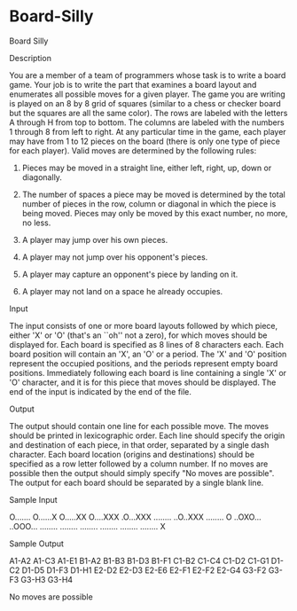 # Board-Silly

Board Silly

Description

You are a member of a team of programmers whose task is to write a board game. Your job is to write the part that examines a board layout and enumerates all possible moves for a given player. The game you are writing is played on an 8 by 8 grid of squares (similar to a chess or checker board but the squares are all the same color). The rows are labeled with the letters A through H from top to bottom. The columns are labeled with the numbers 1 through 8 from left to right. 
At any particular time in the game, each player may have from 1 to 12 pieces on the board (there is only one type of piece for each player). Valid moves are determined by the following rules: 

1. Pieces may be moved in a straight line, either left, right, up, down or diagonally. 

2. The number of spaces a piece may be moved is determined by the total number of pieces in the row, column or diagonal in which the piece is being moved. Pieces may only be moved by this exact number, no more, no less. 

3. A player may jump over his own pieces. 

4. A player may not jump over his opponent's pieces. 

5. A player may capture an opponent's piece by landing on it. 

6. A player may not land on a space he already occupies. 

Input

The input consists of one or more board layouts followed by which piece, either 'X' or 'O' (that's an ``oh'' not a zero), for which moves should be displayed for. Each board is specified as 8 lines of 8 characters each. Each board position will contain an 'X', an 'O' or a period. The 'X' and 'O' position represent the occupied positions, and the periods represent empty board positions. Immediately following each board is line containing a single 'X' or 'O' character, and it is for this piece that moves should be displayed. The end of the input is indicated by the end of the file.

Output

The output should contain one line for each possible move. The moves should be printed in lexicographic order. Each line should specify the origin and destination of each piece, in that order, separated by a single dash character. Each board location (origins and destinations) should be specified as a row letter followed by a column number. If no moves are possible then the output should simply specify "No moves are possible". The output for each board should be separated by a single blank line.

Sample Input

O.......
O......X
O.....XX
O....XXX
.O...XXX
........
..O..XXX
........
O
..OXO...
..OOO...
........
........
........
........
........
........
X

Sample Output

A1-A2
A1-C3
A1-E1
B1-A2
B1-B3
B1-D3
B1-F1
C1-B2
C1-C4
C1-D2
C1-G1
D1-C2
D1-D5
D1-F3
D1-H1
E2-D2
E2-D3
E2-E6
E2-F1
E2-F2
E2-G4
G3-F2
G3-F3
G3-H3
G3-H4

No moves are possible
